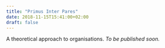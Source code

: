 ```yaml
---
title: "Primus Inter Pares"
date: 2018-11-15T15:41:00+02:00
draft: false
---
```


A theoretical approach to organisations. *To be published soon.*